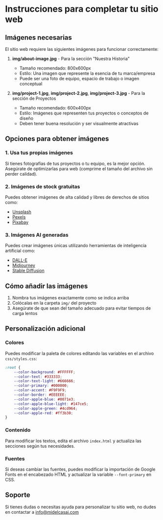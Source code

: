 # Instrucciones para completar tu sitio web

## Imágenes necesarias

El sitio web requiere las siguientes imágenes para funcionar correctamente:

1. **img/about-image.jpg** - Para la sección "Nuestra Historia"
   - Tamaño recomendado: 800x600px
   - Estilo: Una imagen que represente la esencia de tu marca/empresa
   - Puede ser una foto de equipo, espacio de trabajo o imagen conceptual

2. **img/project-1.jpg**, **img/project-2.jpg**, **img/project-3.jpg** - Para la sección de Proyectos
   - Tamaño recomendado: 600x400px
   - Estilo: Imágenes que representen tus proyectos o conceptos de diseño
   - Deben tener buena resolución y ser visualmente atractivas

## Opciones para obtener imágenes

### 1. Usa tus propias imágenes
Si tienes fotografías de tus proyectos o tu equipo, es la mejor opción. Asegúrate de optimizarlas para web (comprime el tamaño del archivo sin perder calidad).

### 2. Imágenes de stock gratuitas
Puedes obtener imágenes de alta calidad y libres de derechos de sitios como:
- [Unsplash](https://unsplash.com/)
- [Pexels](https://www.pexels.com/)
- [Pixabay](https://pixabay.com/)

### 3. Imágenes AI generadas
Puedes crear imágenes únicas utilizando herramientas de inteligencia artificial como:
- [DALL-E](https://openai.com/dall-e/)
- [Midjourney](https://www.midjourney.com/)
- [Stable Diffusion](https://stability.ai/)

## Cómo añadir las imágenes

1. Nombra tus imágenes exactamente como se indica arriba
2. Colócalas en la carpeta `img/` del proyecto
3. Asegúrate de que sean del tamaño adecuado para evitar tiempos de carga lentos

## Personalización adicional

### Colores
Puedes modificar la paleta de colores editando las variables en el archivo `css/styles.css`:

```css
:root {
    --color-background: #FFFFFF;
    --color-text: #333333;
    --color-text-light: #666666;
    --color-primary: #000000;
    --color-accent: #F9F9F9;
    --color-border: #EEEEEE;
    --color-apple-blue: #0071e3;
    --color-apple-blue-light: #147ce5;
    --color-apple-green: #4cd964;
    --color-apple-red: #ff3b30;
}
```

### Contenido
Para modificar los textos, edita el archivo `index.html` y actualiza las secciones según tus necesidades.

### Fuentes
Si deseas cambiar las fuentes, puedes modificar la importación de Google Fonts en el encabezado HTML y actualizar la variable `--font-primary` en CSS.

## Soporte

Si tienes dudas o necesitas ayuda para personalizar tu sitio web, no dudes en contactar a info@midelcasai.com 